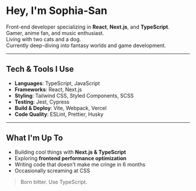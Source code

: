 # Hey, I'm Sophia-San  

Front-end developer specializing in **React**, **Next.js**, and **TypeScript**.  
Gamer, anime fan, and music enthusiast.  
Living with two cats and a dog.  
Currently deep-diving into fantasy worlds and game development.  

---

## Tech & Tools I Use  
- **Languages**: TypeScript, JavaScript  
- **Frameworks**: React, Next.js  
- **Styling**: Tailwind CSS, Styled Components, SCSS  
- **Testing**: Jest, Cypress  
- **Build & Deploy**: Vite, Webpack, Vercel  
- **Code Quality**: ESLint, Prettier, Husky  

---

## What I'm Up To  
- Building cool things with **Next.js & TypeScript**  
- Exploring **frontend performance optimization**  
- Writing code that doesn't make me cringe in 6 months  
- Occasionally screaming at CSS  



> Born bitter. Use TypeScript.
